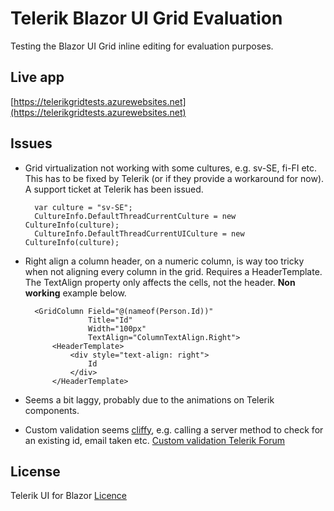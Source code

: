 # Telerik Blazor UI Grid Evaluation

Testing the Blazor UI Grid inline editing for evaluation purposes.

## Live app

[https://telerikgridtests.azurewebsites.net](https://telerikgridtests.azurewebsites.net)

## Issues

* Grid virtualization not working with some cultures, e.g. sv-SE, fi-FI etc. This has to be fixed by Telerik (or if they provide a workaround for now). A support ticket at Telerik has been issued.

        var culture = "sv-SE";
        CultureInfo.DefaultThreadCurrentCulture = new CultureInfo(culture);
        CultureInfo.DefaultThreadCurrentUICulture = new CultureInfo(culture);
        
* Right align a column header, on a numeric column, is way too tricky when not aligning every column in the grid. Requires a HeaderTemplate. The TextAlign property only affects the cells, not the header. __Non working__ example below. 
        
        <GridColumn Field="@(nameof(Person.Id))"
                    Title="Id"
                    Width="100px"
                    TextAlign="ColumnTextAlign.Right">
            <HeaderTemplate>
                <div style="text-align: right">
                    Id
                </div>
            </HeaderTemplate>
        
* Seems a bit laggy, probably due to the animations on Telerik components.
* Custom validation seems [cliffy](https://en.wikipedia.org/wiki/Cliff_Barnes), e.g. calling a server method to check for an existing id, email taken etc. [Custom validation Telerik Forum](https://feedback.telerik.com/blazor/1447439-is-there-a-way-to-implement-custom-validation-in-a-blazor-telerik-grid-when-pressing-save-update-command-button-if-not-is-there-plans-on-providing-custom-validation-as-a-feature-in-the-near-future)

## License
Telerik UI for Blazor [Licence](https://www.telerik.com/purchase/license-agreement/blazor-ui)
